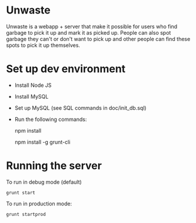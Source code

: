 Unwaste
=======

Unwaste is a webapp + server that make it possible for users who find garbage
to pick it up and mark it as picked up. People can also spot garbage they can't
or don't want to pick up and other people can find these spots to pick it up
themselves.

Set up dev environment
======================

- Install Node JS
- Install MySQL
- Set up MySQL (see SQL commands in doc/init_db.sql)
- Run the following commands:

    npm install

    npm install -g grunt-cli

Running the server
==================

To run in debug mode (default)
    
    grunt start

To run in production mode:

    grunt startprod

